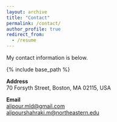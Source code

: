 ```yaml
---
layout: archive
title: "Contact"
permalink: /contact/
author_profile: true
redirect_from:
  - /resume
---
```


My contact information is below.

{% include base_path %}

__Address__ \
70 Forsyth Street, Boston, MA 02115, USA

__Email__ \
alipour.mld@gmail.com <br> alipourshahraki.m@northeastern.edu

